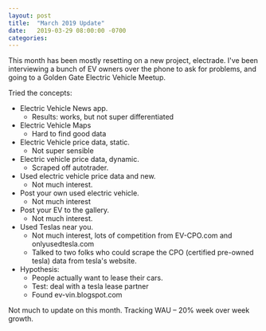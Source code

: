 ```yaml
---
layout: post
title:  "March 2019 Update"
date:   2019-03-29 08:00:00 -0700
categories: 
---
```


This month has been mostly resetting on a new project, electrade. I've been interviewing a bunch of EV owners over the phone to ask for problems, and going to a Golden Gate Electric Vehicle Meetup.

Tried the concepts:
* Electric Vehicle News app.
	* Results: works, but not super differentiated
* Electric Vehicle Maps
	* Hard to find good data
* Electric Vehicle price data, static.
	* Not super sensible
* Electric vehicle price data, dynamic.
	* Scraped off autotrader.
* Used electric vehicle price data and new.
	* Not much interest.
* Post your own used electric vehicle.
	* Not much interest
* Post your EV to the gallery.
	* Not much interest.
* Used Teslas near you.
	* Not much interest, lots of competition from EV-CPO.com and onlyusedtesla.com
	* Talked to two folks who could scrape the CPO (certified pre-owned tesla) data from tesla's website.
* Hypothesis:
	* People actually want to lease their cars.
	* Test: deal with a tesla lease partner
	* Found ev-vin.blogspot.com

Not much to update on this month. Tracking WAU – 20% week over week growth.
